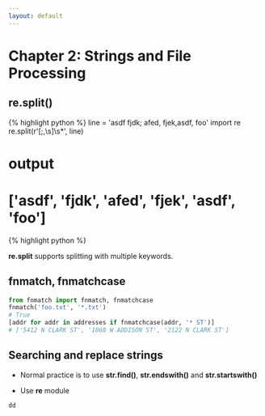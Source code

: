 ```yaml
---
layout: default
---
```


# Chapter 2: Strings and File Processing

## re.split()
{% highlight python %}
line = 'asdf fjdk; afed, fjek,asdf, foo'
import re
re.split(r'[;,\s]\s*', line)
# output
# ['asdf', 'fjdk', 'afed', 'fjek', 'asdf', 'foo']
{% highlight python %}


**re.split** supports splitting with multiple keywords.

## fnmatch, fnmatchcase
```Python
from fnmatch import fnmatch, fnmatchcase
fnmatch('foo.txt', '*.txt')
# True
[addr for addr in addresses if fnmatchcase(addr, '* ST')]
# ['5412 N CLARK ST', '1060 W ADDISON ST', '2122 N CLARK ST']
```

## Searching and replace strings
* Normal practice is to use **str.find()**, **str.endswith()** and **str.startswith()**

* Use **re** module

```Python
dd
```
